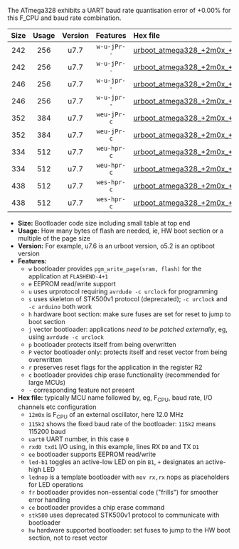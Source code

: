 The ATmega328 exhibits a UART baud rate quantisation error of +0.00% for this F_CPU and baud rate combination.

|Size|Usage|Version|Features|Hex file|
|:-:|:-:|:-:|:-:|:--|
|242|256|u7.7|`w-u-jPr--`|[urboot_atmega328_+2m0x_+250k0_uart0_rxd0_txd1_led+b5.hex](https://raw.githubusercontent.com/stefanrueger/urboot.hex/main/mcus/atmega328/external_oscillator/fcpu_+2m0x/br_+250k0/urboot_atmega328_+2m0x_+250k0_uart0_rxd0_txd1_led+b5.hex)|
|242|256|u7.7|`w-u-jPr--`|[urboot_atmega328_+2m0x_+250k0_uart0_rxd0_txd1_lednop.hex](https://raw.githubusercontent.com/stefanrueger/urboot.hex/main/mcus/atmega328/external_oscillator/fcpu_+2m0x/br_+250k0/urboot_atmega328_+2m0x_+250k0_uart0_rxd0_txd1_lednop.hex)|
|246|256|u7.7|`w-u-jpr--`|[urboot_atmega328_+2m0x_+250k0_uart0_rxd0_txd1_led+b5_fr.hex](https://raw.githubusercontent.com/stefanrueger/urboot.hex/main/mcus/atmega328/external_oscillator/fcpu_+2m0x/br_+250k0/urboot_atmega328_+2m0x_+250k0_uart0_rxd0_txd1_led+b5_fr.hex)|
|246|256|u7.7|`w-u-jpr--`|[urboot_atmega328_+2m0x_+250k0_uart0_rxd0_txd1_lednop_fr.hex](https://raw.githubusercontent.com/stefanrueger/urboot.hex/main/mcus/atmega328/external_oscillator/fcpu_+2m0x/br_+250k0/urboot_atmega328_+2m0x_+250k0_uart0_rxd0_txd1_lednop_fr.hex)|
|352|384|u7.7|`weu-jPr-c`|[urboot_atmega328_+2m0x_+250k0_uart0_rxd0_txd1_ee_led+b5_fr_ce.hex](https://raw.githubusercontent.com/stefanrueger/urboot.hex/main/mcus/atmega328/external_oscillator/fcpu_+2m0x/br_+250k0/urboot_atmega328_+2m0x_+250k0_uart0_rxd0_txd1_ee_led+b5_fr_ce.hex)|
|352|384|u7.7|`weu-jPr-c`|[urboot_atmega328_+2m0x_+250k0_uart0_rxd0_txd1_ee_lednop_fr_ce.hex](https://raw.githubusercontent.com/stefanrueger/urboot.hex/main/mcus/atmega328/external_oscillator/fcpu_+2m0x/br_+250k0/urboot_atmega328_+2m0x_+250k0_uart0_rxd0_txd1_ee_lednop_fr_ce.hex)|
|334|512|u7.7|`weu-hpr-c`|[urboot_atmega328_+2m0x_+250k0_uart0_rxd0_txd1_ee_led+b5_fr_ce_hw.hex](https://raw.githubusercontent.com/stefanrueger/urboot.hex/main/mcus/atmega328/external_oscillator/fcpu_+2m0x/br_+250k0/urboot_atmega328_+2m0x_+250k0_uart0_rxd0_txd1_ee_led+b5_fr_ce_hw.hex)|
|334|512|u7.7|`weu-hpr-c`|[urboot_atmega328_+2m0x_+250k0_uart0_rxd0_txd1_ee_lednop_fr_ce_hw.hex](https://raw.githubusercontent.com/stefanrueger/urboot.hex/main/mcus/atmega328/external_oscillator/fcpu_+2m0x/br_+250k0/urboot_atmega328_+2m0x_+250k0_uart0_rxd0_txd1_ee_lednop_fr_ce_hw.hex)|
|438|512|u7.7|`wes-hpr-c`|[urboot_atmega328_+2m0x_+250k0_uart0_rxd0_txd1_ee_led+b5_fr_ce_stk500_hw.hex](https://raw.githubusercontent.com/stefanrueger/urboot.hex/main/mcus/atmega328/external_oscillator/fcpu_+2m0x/br_+250k0/urboot_atmega328_+2m0x_+250k0_uart0_rxd0_txd1_ee_led+b5_fr_ce_stk500_hw.hex)|
|438|512|u7.7|`wes-hpr-c`|[urboot_atmega328_+2m0x_+250k0_uart0_rxd0_txd1_ee_lednop_fr_ce_stk500_hw.hex](https://raw.githubusercontent.com/stefanrueger/urboot.hex/main/mcus/atmega328/external_oscillator/fcpu_+2m0x/br_+250k0/urboot_atmega328_+2m0x_+250k0_uart0_rxd0_txd1_ee_lednop_fr_ce_stk500_hw.hex)|

- **Size:** Bootloader code size including small table at top end
- **Usage:** How many bytes of flash are needed, ie, HW boot section or a multiple of the page size
- **Version:** For example, u7.6 is an urboot version, o5.2 is an optiboot version
- **Features:**
  + `w` bootloader provides `pgm_write_page(sram, flash)` for the application at `FLASHEND-4+1`
  + `e` EEPROM read/write support
  + `u` uses urprotocol requiring `avrdude -c urclock` for programming
  + `s` uses skeleton of STK500v1 protocol (deprecated); `-c urclock` and `-c arduino` both work
  + `h` hardware boot section: make sure fuses are set for reset to jump to boot section
  + `j` vector bootloader: applications *need to be patched externally*, eg, using `avrdude -c urclock`
  + `p` bootloader protects itself from being overwritten
  + `P` vector bootloader only: protects itself and reset vector from being overwritten
  + `r` preserves reset flags for the application in the register R2
  + `c` bootloader provides chip erase functionality (recommended for large MCUs)
  + `-` corresponding feature not present
- **Hex file:** typically MCU name followed by, eg, F<sub>CPU</sub>, baud rate, I/O channels etc configuration
  + `12m0x` is F<sub>CPU</sub> of an external oscillator, here 12.0 MHz
  + `115k2` shows the fixed baud rate of the bootloader: `115k2` means 115200 baud
  + `uart0` UART number, in this case `0`
  + `rxd0 txd1` I/O using, in this example, lines RX `D0` and TX `D1`
  + `ee` bootloader supports EEPROM read/write
  + `led-b1` toggles an active-low LED on pin `B1`, `+` designates an active-high LED
  + `lednop` is a template bootloader with `mov rx,rx` nops as placeholders for LED operations
  + `fr` bootloader provides non-essential code ("frills") for smoother error handling
  + `ce` bootloader provides a chip erase command
  + `stk500` uses deprecated STK500v1 protocol to communicate with bootloader
  + `hw` hardware supported bootloader: set fuses to jump to the HW boot section, not to reset vector
